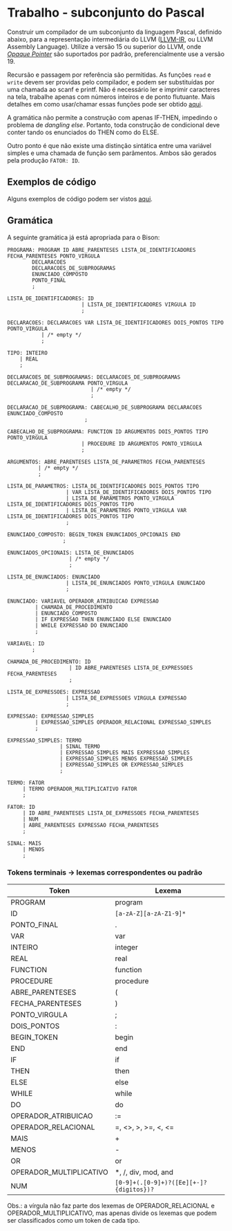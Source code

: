 # Trabalho - subconjunto do Pascal

Construir um compilador de um subconjunto da linguagem Pascal, definido abaixo, para a representação intermediária do LLVM ([LLVM-IR](https://llvm.org/docs/LangRef.html), ou LLVM Assembly Language).
Utilize a versão 15 ou superior do LLVM, onde [*Opaque Pointer*](https://llvm.org/docs/OpaquePointers.html) são suportados por padrão, preferencialmente use a versão 19.

Recursão e passagem por referência são permitidas. As funções `read` e `write` devem ser providas pelo compilador, e podem ser substituídas por uma chamada ao scanf e printf. Não é necessário ler e imprimir caracteres na tela, trabalhe apenas com números inteiros e de ponto flutuante. Mais detalhes em como usar/chamar essas funções pode ser obtido [aqui](./read_write_llvm.md).

A gramática não permite a construção com apenas IF-THEN, impedindo o problema de *dangling else*. Portanto, toda construção de condicional deve conter tando os enunciados do THEN como do ELSE.

Outro ponto é que não existe uma distinção sintática entre uma variável simples e uma chamada de função sem parâmentos. Ambos são gerados pela produção `FATOR: ID`.

## Exemplos de código

Alguns exemplos de código podem ser vistos [aqui](./exemplos_pascal).

## Gramática

A seguinte gramática já está apropriada para o Bison:

```
PROGRAMA: PROGRAM ID ABRE_PARENTESES LISTA_DE_IDENTIFICADORES FECHA_PARENTESES PONTO_VIRGULA
        DECLARACOES 
        DECLARACOES_DE_SUBPROGRAMAS 
        ENUNCIADO_COMPOSTO 
        PONTO_FINAL
        ;

LISTA_DE_IDENTIFICADORES: ID 
                        | LISTA_DE_IDENTIFICADORES VIRGULA ID 
                        ;

DECLARACOES: DECLARACOES VAR LISTA_DE_IDENTIFICADORES DOIS_PONTOS TIPO PONTO_VIRGULA 
           | /* empty */ 
           ;

TIPO: INTEIRO
    | REAL 
    ;

DECLARACOES_DE_SUBPROGRAMAS: DECLARACOES_DE_SUBPROGRAMAS DECLARACAO_DE_SUBPROGRAMA PONTO_VIRGULA
                           | /* empty */
                           ;

DECLARACAO_DE_SUBPROGRAMA: CABECALHO_DE_SUBPROGRAMA DECLARACOES ENUNCIADO_COMPOSTO 
                         ;

CABECALHO_DE_SUBPROGRAMA: FUNCTION ID ARGUMENTOS DOIS_PONTOS TIPO PONTO_VIRGULA 
                        | PROCEDURE ID ARGUMENTOS PONTO_VIRGULA 
                        ;

ARGUMENTOS: ABRE_PARENTESES LISTA_DE_PARAMETROS FECHA_PARENTESES
          | /* empty */
          ;

LISTA_DE_PARAMETROS: LISTA_DE_IDENTIFICADORES DOIS_PONTOS TIPO 
                   | VAR LISTA_DE_IDENTIFICADORES DOIS_PONTOS TIPO 
                   | LISTA_DE_PARAMETROS PONTO_VIRGULA LISTA_DE_IDENTIFICADORES DOIS_PONTOS TIPO 
                   | LISTA_DE_PARAMETROS PONTO_VIRGULA VAR LISTA_DE_IDENTIFICADORES DOIS_PONTOS TIPO 
                   ;

ENUNCIADO_COMPOSTO: BEGIN_TOKEN ENUNCIADOS_OPCIONAIS END
                  ;

ENUNCIADOS_OPCIONAIS: LISTA_DE_ENUNCIADOS
                    | /* empty */
                    ;

LISTA_DE_ENUNCIADOS: ENUNCIADO
                   | LISTA_DE_ENUNCIADOS PONTO_VIRGULA ENUNCIADO
                   ;

ENUNCIADO: VARIAVEL OPERADOR_ATRIBUICAO EXPRESSAO
         | CHAMADA_DE_PROCEDIMENTO
         | ENUNCIADO_COMPOSTO
         | IF EXPRESSAO THEN ENUNCIADO ELSE ENUNCIADO
         | WHILE EXPRESSAO DO ENUNCIADO 
         ;

VARIAVEL: ID 
        ;

CHAMADA_DE_PROCEDIMENTO: ID
                    | ID ABRE_PARENTESES LISTA_DE_EXPRESSOES FECHA_PARENTESES
                    ;

LISTA_DE_EXPRESSOES: EXPRESSAO
                   | LISTA_DE_EXPRESSOES VIRGULA EXPRESSAO
                   ;

EXPRESSAO: EXPRESSAO_SIMPLES
         | EXPRESSAO_SIMPLES OPERADOR_RELACIONAL EXPRESSAO_SIMPLES
         ;

EXPRESSAO_SIMPLES: TERMO
                 | SINAL TERMO  
                 | EXPRESSAO_SIMPLES MAIS EXPRESSAO_SIMPLES 
                 | EXPRESSAO_SIMPLES MENOS EXPRESSAO_SIMPLES 
                 | EXPRESSAO_SIMPLES OR EXPRESSAO_SIMPLES 
                 ;

TERMO: FATOR
     | TERMO OPERADOR_MULTIPLICATIVO FATOR
     ;

FATOR: ID
     | ID ABRE_PARENTESES LISTA_DE_EXPRESSOES FECHA_PARENTESES
     | NUM 
     | ABRE_PARENTESES EXPRESSAO FECHA_PARENTESES 
     ;

SINAL: MAIS
     | MENOS 
     ;
```

### Tokens terminais -> lexemas correspondentes ou padrão

| Token | Lexema |
| ----- | ------ |
| PROGRAM | program|
| ID | `[a-zA-Z][a-zA-Z1-9]*` |
| PONTO\_FINAL | . |
| VAR | var |
| INTEIRO | integer |
| REAL | real |
| FUNCTION | function |
| PROCEDURE | procedure |
|ABRE\_PARENTESES | ( |
| FECHA\_PARENTESES | ) |
| PONTO\_VIRGULA | ; |
| DOIS\_PONTOS| : |
| BEGIN\_TOKEN | begin |
| END | end |
| IF | if |
| THEN | then |
| ELSE | else |
| WHILE | while |
| DO | do |
| OPERADOR\_ATRIBUICAO | := |
| OPERADOR\_RELACIONAL | =, <>, >, >=, <, <= |
| MAIS | + |
| MENOS | - |
| OR | or |
| OPERADOR\_MULTIPLICATIVO | \*, /, div, mod, and |
| NUM | `[0-9]+(.[0-9]+)?([Ee][+-]?{digitos})?` |

Obs.: a vírgula não faz parte dos lexemas de OPERADOR\_RELACIONAL e OPERADOR\_MULTIPLICATIVO, mas apenas divide os lexemas que podem ser classificados como um token de cada tipo.
